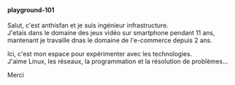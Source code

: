 #### playground-101

Salut, c'est anthisfan et je suis ingénieur infrastructure.  
J'etais dans le domaine des jeux vidéo sur smartphone pendant 11 ans, mantenant je travaille dnas le domaine de l'e-commerce depuis 2 ans.

Ici, c'est mon espace pour expérimenter avec les technologies.  
J'aime Linux, les réseaux, la programmation et la résolution de problèmes...

Merci
